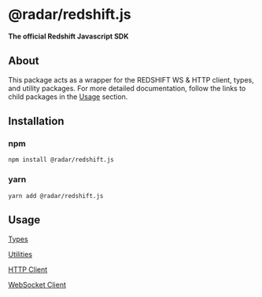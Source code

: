 # @radar/redshift.js
**The official Redshift Javascript SDK**

## About

This package acts as a wrapper for the REDSHIFT WS & HTTP client, types, and utility packages.
For more detailed documentation, follow the links to child packages in the [Usage](#usage) section.

## Installation

### npm

```
npm install @radar/redshift.js
```

### yarn

```
yarn add @radar/redshift.js
```

## Usage

[Types](../redshift-types)

[Utilities](../redshift-utils)

[HTTP Client](../redshift-api-client#usage---http-client)

[WebSocket Client](../redshift-api-client#usage---websocket-client)
